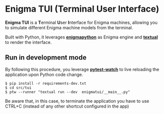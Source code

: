 # Enigma TUI (Terminal User Interface)

**Enigma TUI** is a **T**erminal **U**ser **I**nterface for Enigma machines, allowing you to simulate different Enigma machine models from the  terminal.

Built with Python, it leverages [**enigmapython**](https://pypi.org/project/enigmapython/) as Enigma engine and [**textual**](https://pypi.org/project/textual/) to render the interface.

## Run in development mode

By following this procedure, you leverage [**pytest-watch**](https://pypi.org/project/pytest-watch/) to live reloading the application upon Python code change. 

```console
$ pip install -r requirements-dev.txt
$ cd src/tui
$ ptw --runner "textual run --dev  enigmatui/__main__.py"      
```

Be aware that, in this case, to terminate the application you have to use CTRL+C (instead of any other shortcut configured in the app)